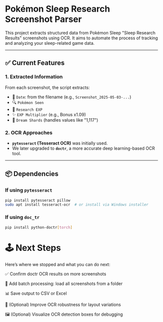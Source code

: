 # Pokémon Sleep Research Screenshot Parser

This project extracts structured data from Pokémon Sleep "Sleep Research Results" screenshots using OCR. It aims to automate the process of tracking and analyzing your sleep-related game data.

---

## ✅ Current Features

### 1. Extracted Information
From each screenshot, the script extracts:
- 📅 `Date`: from the filename (e.g., `Screenshot_2025-05-03-...`)
- 🔍 `Pokémon Seen`
- 🔬 `Research EXP`
- ✨ `EXP Multiplier` (e.g., Bonus x1.09)
- 💎 `Dream Shards` (handles values like "1,117")

### 2. OCR Approaches
- **`pytesseract` (Tesseract OCR)** was initially used.
- We later upgraded to **`doctr`**, a more accurate deep learning-based OCR tool.

---

## 📦 Dependencies

### If using `pytesseract`
```bash
pip install pytesseract pillow
sudo apt install tesseract-ocr  # or install via Windows installer
```
### If using `doc_tr`
```bash
pip install python-doctr[torch]
```
# 🕹️ Next Steps
Here’s where we stopped and what you can do next:

 ✅ Confirm doctr OCR results on more screenshots

 📁 Add batch processing: load all screenshots from a folder

 📊 Save output to CSV or Excel

 🧠 (Optional) Improve OCR robustness for layout variations

 🖼️ (Optional) Visualize OCR detection boxes for debugging